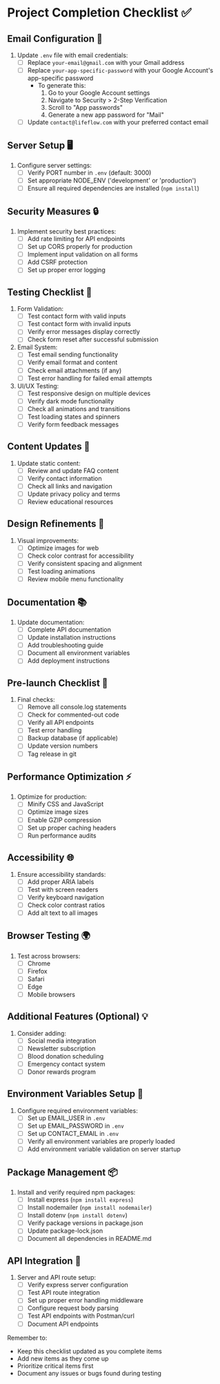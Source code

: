 # Project Completion Checklist ✅

## Email Configuration 📧
1. Update `.env` file with email credentials:
   - [ ] Replace `your-email@gmail.com` with your Gmail address
   - [ ] Replace `your-app-specific-password` with your Google Account's app-specific password
     - To generate this:
       1. Go to your Google Account settings
       2. Navigate to Security > 2-Step Verification
       3. Scroll to "App passwords"
       4. Generate a new app password for "Mail"
   - [ ] Update `contact@lifeflow.com` with your preferred contact email

## Server Setup 🖥️
1. Configure server settings:
   - [ ] Verify PORT number in `.env` (default: 3000)
   - [ ] Set appropriate NODE_ENV ('development' or 'production')
   - [ ] Ensure all required dependencies are installed (`npm install`)

## Security Measures 🔒
1. Implement security best practices:
   - [ ] Add rate limiting for API endpoints
   - [ ] Set up CORS properly for production
   - [ ] Implement input validation on all forms
   - [ ] Add CSRF protection
   - [ ] Set up proper error logging

## Testing Checklist 🧪
1. Form Validation:
   - [ ] Test contact form with valid inputs
   - [ ] Test contact form with invalid inputs
   - [ ] Verify error messages display correctly
   - [ ] Check form reset after successful submission

2. Email System:
   - [ ] Test email sending functionality
   - [ ] Verify email format and content
   - [ ] Check email attachments (if any)
   - [ ] Test error handling for failed email attempts

3. UI/UX Testing:
   - [ ] Test responsive design on multiple devices
   - [ ] Verify dark mode functionality
   - [ ] Check all animations and transitions
   - [ ] Test loading states and spinners
   - [ ] Verify form feedback messages

## Content Updates 📝
1. Update static content:
   - [ ] Review and update FAQ content
   - [ ] Verify contact information
   - [ ] Check all links and navigation
   - [ ] Update privacy policy and terms
   - [ ] Review educational resources

## Design Refinements 🎨
1. Visual improvements:
   - [ ] Optimize images for web
   - [ ] Check color contrast for accessibility
   - [ ] Verify consistent spacing and alignment
   - [ ] Test loading animations
   - [ ] Review mobile menu functionality

## Documentation 📚
1. Update documentation:
   - [ ] Complete API documentation
   - [ ] Update installation instructions
   - [ ] Add troubleshooting guide
   - [ ] Document all environment variables
   - [ ] Add deployment instructions

## Pre-launch Checklist 🚀
1. Final checks:
   - [ ] Remove all console.log statements
   - [ ] Check for commented-out code
   - [ ] Verify all API endpoints
   - [ ] Test error handling
   - [ ] Backup database (if applicable)
   - [ ] Update version numbers
   - [ ] Tag release in git

## Performance Optimization ⚡
1. Optimize for production:
   - [ ] Minify CSS and JavaScript
   - [ ] Optimize image sizes
   - [ ] Enable GZIP compression
   - [ ] Set up proper caching headers
   - [ ] Run performance audits

## Accessibility 🌐
1. Ensure accessibility standards:
   - [ ] Add proper ARIA labels
   - [ ] Test with screen readers
   - [ ] Verify keyboard navigation
   - [ ] Check color contrast ratios
   - [ ] Add alt text to all images

## Browser Testing 🌍
1. Test across browsers:
   - [ ] Chrome
   - [ ] Firefox
   - [ ] Safari
   - [ ] Edge
   - [ ] Mobile browsers

## Additional Features (Optional) 💡
1. Consider adding:
   - [ ] Social media integration
   - [ ] Newsletter subscription
   - [ ] Blood donation scheduling
   - [ ] Emergency contact system
   - [ ] Donor rewards program

## Environment Variables Setup 🔧
1. Configure required environment variables:
   - [ ] Set up EMAIL_USER in `.env`
   - [ ] Set up EMAIL_PASSWORD in `.env`
   - [ ] Set up CONTACT_EMAIL in `.env`
   - [ ] Verify all environment variables are properly loaded
   - [ ] Add environment variable validation on server startup

## Package Management 📦
1. Install and verify required npm packages:
   - [ ] Install express (`npm install express`)
   - [ ] Install nodemailer (`npm install nodemailer`)
   - [ ] Install dotenv (`npm install dotenv`)
   - [ ] Verify package versions in package.json
   - [ ] Update package-lock.json
   - [ ] Document all dependencies in README.md

## API Integration 🔄
1. Server and API route setup:
   - [ ] Verify express server configuration
   - [ ] Test API route integration
   - [ ] Set up proper error handling middleware
   - [ ] Configure request body parsing
   - [ ] Test API endpoints with Postman/curl
   - [ ] Document API endpoints

Remember to:
- Keep this checklist updated as you complete items
- Add new items as they come up
- Prioritize critical items first
- Document any issues or bugs found during testing 